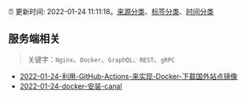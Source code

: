 :alarm_clock: 更新时间: 2022-01-24 11:11:18。[来源分类](../README.md)、[标签分类](../TAGS.md)、[时间分类](../TIMELINE.md)

## 服务端相关


> 关键字：`Nginx`、`Docker`、`GraphQL`、`REST`、`gRPC`



- [2022-01-24-利用-GitHub-Actions-来实现-Docker-下载国外站点镜像](https://www.v2ex.com/t/830312) 
- [2022-01-24-docker-安装-canal](https://www.v2ex.com/t/830305) 